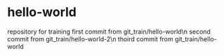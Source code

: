 # hello-world
repository for training
first commit from git_train/hello-world\n
second commit from git_train/hello-world-2\n
thoird commit from git_train/hello-world
